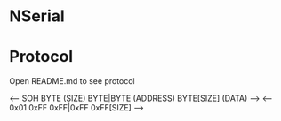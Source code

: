# NSerial
# Protocol
  Open README.md to see protocol

<--  SOH	    BYTE (SIZE)	    BYTE|BYTE (ADDRESS)	    BYTE[SIZE] (DATA) -->
<--  0x01	    0xFF	          0xFF|0xFF	              0xFF[SIZE]        -->
